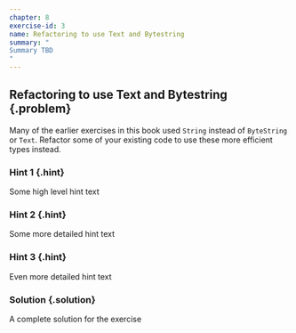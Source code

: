 ```yaml
---
chapter: 8
exercise-id: 3
name: Refactoring to use Text and Bytestring
summary: "
Summary TBD
"
---
```


## Refactoring to use Text and Bytestring {.problem}

Many of the earlier exercises in this book used `String` instead of `ByteString`
or `Text`. Refactor some of your existing code to use these more efficient types
instead.

### Hint 1 {.hint}

Some high level hint text

### Hint 2 {.hint}

Some more detailed hint text

### Hint 3 {.hint}

Even more detailed hint text

### Solution {.solution}

A complete solution for the exercise
